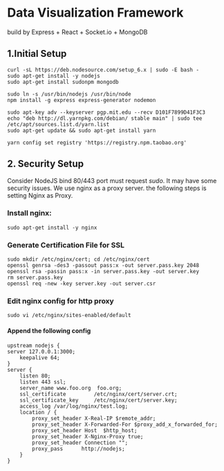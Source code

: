 # Data Visualization Framework
 build by Express + React + Socket.io + MongoDB

## 1.Initial Setup
    curl -sL https://deb.nodesource.com/setup_6.x | sudo -E bash -
    sudo apt-get install -y nodejs
    sudo apt-get install sudonpm mongodb

    sudo ln -s /usr/bin/nodejs /usr/bin/node
    npm install -g express express-generator nodemon

    sudo apt-key adv --keyserver pgp.mit.edu --recv D101F7899D41F3C3
    echo "deb http://dl.yarnpkg.com/debian/ stable main" | sudo tee /etc/apt/sources.list.d/yarn.list
    sudo apt-get update && sudo apt-get install yarn

    yarn config set registry 'https://registry.npm.taobao.org'

## 2. Security Setup
Consider NodeJS bind  80/443 port must request *sudo*.
It may have some security issues.
We use nginx as a proxy server. the following steps is setting Nginx as Proxy.

### Install nginx:

    sudo apt-get install -y nginx

### Generate Certification File for SSL

    sudo mkdir /etc/nginx/cert; cd /etc/nginx/cert
    openssl genrsa -des3 -passout pass:x -out server.pass.key 2048
    openssl rsa -passin pass:x -in server.pass.key -out server.key
    rm server.pass.key
    openssl req -new -key server.key -out server.csr


### Edit nginx config for http proxy

    sudo vi /etc/nginx/sites-enabled/default

#### Append the following config

    upstream nodejs {
    server 127.0.0.1:3000;
        keepalive 64;
    }
    server {
        listen 80;
        listen 443 ssl;
        server_name www.foo.org  foo.org;
        ssl_certificate         /etc/nginx/cert/server.crt;
        ssl_certificate_key     /etc/nginx/cert/server.key;
        access_log /var/log/nginx/test.log;
        location / {
            proxy_set_header X-Real-IP $remote_addr;
            proxy_set_header X-Forwarded-For $proxy_add_x_forwarded_for;
            proxy_set_header Host  $http_host;
            proxy_set_header X-Nginx-Proxy true;
            proxy_set_header Connection "";
            proxy_pass      http://nodejs;
        }    
    }
